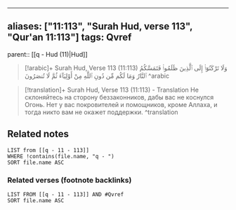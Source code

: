 
---
aliases: ["11:113", "Surah Hud, verse 113", "Qur'an 11:113"]
tags: Qvref
---

parent:: [[q - Hud (11)|Hud]]

> [!arabic]+ Surah Hud, Verse 113 (11:113)
> <span class="quran-arabic">وَلَا تَرْكَنُوٓا۟ إِلَى ٱلَّذِينَ ظَلَمُوا۟ فَتَمَسَّكُمُ ٱلنَّارُ وَمَا لَكُم مِّن دُونِ ٱللَّهِ مِنْ أَوْلِيَآءَ ثُمَّ لَا تُنصَرُونَ</span>
^arabic

> [!translation]+ Surah Hud, Verse 113 (11:113) - Translation
> Не склоняйтесь на сторону беззаконников, дабы вас не коснулся Огонь. Нет у вас покровителей и помощников, кроме Аллаха, и тогда никто вам не окажет поддержки.
^translation



## Related notes
```dataview
LIST from [[q - 11 - 113]]
WHERE !contains(file.name, "q - ")
SORT file.name ASC
```

### Related verses (footnote backlinks)
```dataview
LIST FROM [[q - 11 - 113]] AND #Qvref
SORT file.name ASC
```

